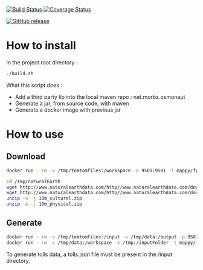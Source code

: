 [![Build Status](https://travis-ci.org/Mappy/fpm.svg?branch=master)](https://travis-ci.org/Mappy/fpm)
[![Coverage Status](https://coveralls.io/repos/github/Mappy/fpm/badge.svg?branch=master)](https://coveralls.io/github/Mappy/fpm?branch=master)

[![GitHub release](https://img.shields.io/github/release/mappy/fpm.svg)]()

# How to install

In the project root directory :

```bash
./build.sh
```

What this script does :
- Add a third party lib into the local maven repo : net.morbz.osmonaut
- Generate a jar, from source code, with maven
- Generate a docker image with previous jar

# How to use
 
## Download

```bash
docker run --rm -v /tmp/tomtomfiles:/workspace -p 9501:9501 -t mappy/fpm com.mappy.fpm.batches.tomtom.download.json.MapContentDownloader /workspace yourToken 2016.09
```

```bash
cd /tmp/naturalEarth
wget http://www.naturalearthdata.com/http//www.naturalearthdata.com/download/10m/cultural/10m_cultural.zip
wget http://www.naturalearthdata.com/http//www.naturalearthdata.com/download/10m/physical/10m_physical.zip
unzip -o -j 10m_cultural.zip
unzip -o -j 10m_physical.zip
```

## Generate

```bash
docker run --rm -v /tmp/tomtomfiles:/input -v /tmp/data:/output -p 9501:9501 -t mappy/fpm com.mappy.fpm.batches.GenerateFullPbf "Belgique,Luxembourg" "/input" "/output" Europe.osm.pbf 2
docker run --rm -v /tmp/data:/workspace -v /tmp:/inputFolder -t mappy/fpm com.mappy.fpm.batches.merge.MergeNaturalEarthTomtom
```

To generate tolls data, a tolls.json file must be present in the /input directory.